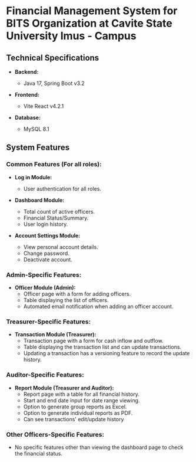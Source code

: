 # Financial Management System for BITS Organization at Cavite State University Imus - Campus


## Technical Specifications

- **Backend:**
  - Java 17, Spring Boot v3.2

- **Frontend:**
  - Vite React v4.2.1

- **Database:**
  - MySQL 8.1

## System Features

### Common Features (For all roles):

- **Log in Module:**
  - User authentication for all roles.

- **Dashboard Module:**
  - Total count of active officers.
  - Financial Status/Summary.
  - User login history.

- **Account Settings Module:**
  - View personal account details.
  - Change password.
  - Deactivate account.

### Admin-Specific Features:

- **Officer Module (Admin):**
  - Officer page with a form for adding officers.
  - Table displaying the list of officers.
  - Automated email notification when adding an officer account.

### Treasurer-Specific Features:

- **Transaction Module (Treasurer):**
  - Transaction page with a form for cash inflow and outflow.
  - Table displaying the transaction list and can update transactions.
  - Updating a transaction has a versioning feature to record the update history.

### Auditor-Specific Features:

- **Report Module (Treasurer and Auditor):**
  - Report page with a table for all financial history.
  - Start and end date input for date range viewing.
  - Option to generate group reports as Excel.
  - Option to generate individual reports as PDF.
  - Can see transactions' edit/update history

### Other Officers-Specific Features:

- No specific features other than viewing the dashboard page to check the financial status.
